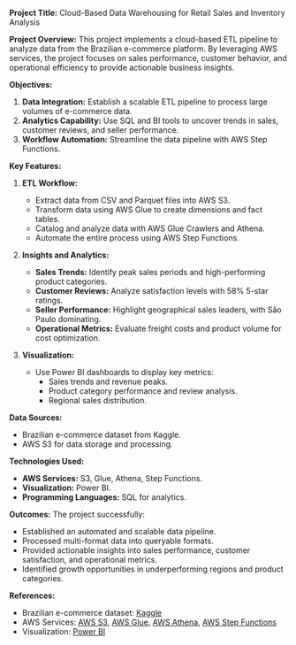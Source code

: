 **Project Title:** Cloud-Based Data Warehousing for Retail Sales and Inventory Analysis

**Project Overview:**
This project implements a cloud-based ETL pipeline to analyze data from the Brazilian e-commerce platform. By leveraging AWS services, the project focuses on sales performance, customer behavior, and operational efficiency to provide actionable business insights.

**Objectives:**
1. **Data Integration:** Establish a scalable ETL pipeline to process large volumes of e-commerce data.
2. **Analytics Capability:** Use SQL and BI tools to uncover trends in sales, customer reviews, and seller performance.
3. **Workflow Automation:** Streamline the data pipeline with AWS Step Functions.

**Key Features:**
1. **ETL Workflow:**
   - Extract data from CSV and Parquet files into AWS S3.
   - Transform data using AWS Glue to create dimensions and fact tables.
   - Catalog and analyze data with AWS Glue Crawlers and Athena.
   - Automate the entire process using AWS Step Functions.

2. **Insights and Analytics:**
   - **Sales Trends:** Identify peak sales periods and high-performing product categories.
   - **Customer Reviews:** Analyze satisfaction levels with 58% 5-star ratings.
   - **Seller Performance:** Highlight geographical sales leaders, with São Paulo dominating.
   - **Operational Metrics:** Evaluate freight costs and product volume for cost optimization.

3. **Visualization:**
   - Use Power BI dashboards to display key metrics:
     - Sales trends and revenue peaks.
     - Product category performance and review analysis.
     - Regional sales distribution.

**Data Sources:**
- Brazilian e-commerce dataset from Kaggle.
- AWS S3 for data storage and processing.

**Technologies Used:**
- **AWS Services:** S3, Glue, Athena, Step Functions.
- **Visualization:** Power BI.
- **Programming Languages:** SQL for analytics.

**Outcomes:**
The project successfully:
- Established an automated and scalable data pipeline.
- Processed multi-format data into queryable formats.
- Provided actionable insights into sales performance, customer satisfaction, and operational metrics.
- Identified growth opportunities in underperforming regions and product categories.

**References:**
- Brazilian e-commerce dataset: [Kaggle](https://www.kaggle.com/datasets/olistbr/brazilian-ecommerce)
- AWS Services: [AWS S3](https://aws.amazon.com/s3/), [AWS Glue](https://aws.amazon.com/glue/), [AWS Athena](https://aws.amazon.com/athena/), [AWS Step Functions](https://aws.amazon.com/step-functions/)
- Visualization: [Power BI](https://www.microsoft.com/en-us/power-platform/products/power-bi)
